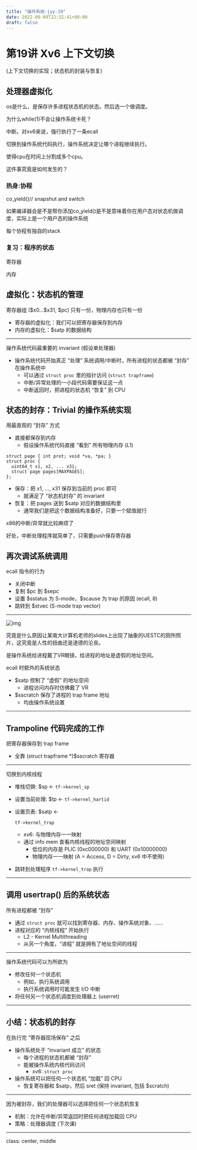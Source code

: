 ```yaml
---
title: "操作系统-jyy-19"
date: 2022-09-09T22:32:41+08:00
draft: false
---
```


# 第19讲 Xv6 上下文切换 

(上下文切换的实现；状态机的封装与恢复)

## 处理器虚拟化



os是什么，是保存许多进程状态机的状态。然后选一个做调度。



为什么while(1)不会让操作系统卡死？

中断。对xv6来说，强行执行了一条ecall

切换到操作系统代码执行，操作系统决定让哪个进程继续执行。

使得cpu在时间上分割成多个cpu。

这件事究竟是如何发生的？



### 热身:协程

co_yield()// snapshut and switch

如果编译器会是不是帮你添加co_yield()是不是意味着你在用户态对状态机做调度，实际上是一个用户态的操作系统

每个协程有独自的stack

### 复习：程序的状态

寄存器

内存

## 虚拟化：状态机的管理

寄存器组 (\$x0...\$x31, \$pc) 只有一份，物理内存也只有一份

- 寄存器的虚拟化：我们可以把寄存器保存到内存
- 内存的虚拟化：\$satp 的数据结构

------

操作系统代码最重要的 invariant (假设单处理器)

- 操作系统代码开始真正 “处理” 系统调用/中断时，所有进程的状态都被 “封存” 在操作系统中
  - 可以通过 `struct proc` 里的指针访问 (`struct trapframe`)
  - 中断/异常处理的一小段代码需要保证这一点
  - 中断返回时，把进程的状态机 “恢复” 到 CPU

## 状态的封存：Trivial 的操作系统实现

用最直观的 “封存” 方式

- 直接都保存到内存
  - 假设操作系统代码直接 “看到” 所有物理内存 (L1)

```
struct page { int prot; void *va, *pa; }
struct proc {
  uint64_t x1, x2, ... x31;
  struct page pages[MAXPAGES];
};
```

- 保存：把 x1, ..., x31 保存到当前的 proc 即可
  - 就满足了 “状态机封存” 的 invariant
- 恢复：把 pages 送到 \$satp 对应的数据结构里
  - 通常我们是把这个数据结构准备好，只要一个赋值就行

x86的中断/异常就比较麻烦了



好处，中断处理程序就简单了，只需要push保存寄存器

## 再次调试系统调用

ecall 指令的行为

- 关闭中断
- 复制 \$pc 到 \$sepc
- 设置 \$sstatus 为 S-mode，\$scause 为 trap 的原因 (ecall, 8)
- 跳转到 \$stvec (S-mode trap vector)

------

![img](https://jyywiki.cn/pages/OS/img/vr.jpg)

究竟是什么原因让某南大计算机老师的slides上出现了抽象的UESTC的厕所照片，这究竟是人性的扭曲还是道德的沦丧。

是操作系统给进程戴了VR眼镜，给进程的地址是虚假的地址空间。

ecall 时额外的系统状态

- \$satp 控制了 “虚假” 的地址空间
  - 进程访问内存时仿佛戴了 VR
- \$sscratch 保存了进程的 trap frame 地址
  - 均由操作系统设置

------

## Trampoline 代码完成的工作

把寄存器保存到 trap frame

- 全靠 (struct trapframe *)\$sscratch 寄存器

------

切换到内核线程

- 堆栈切换: \$sp ← `tf->kernel_sp`

- 设置当前处理: \$tp ← `tf->kernel_hartid`

- 设置页表: \$satp ←

   

  ```
  tf->kernel_trap
  ```

  - xv6: 与物理内存一一映射
  - 通过 info mem 查看内核线程的地址空间映射
    - 低位的内存是 PLIC (0xc000000) 和 UART (0x10000000)
    - 物理内存一一映射 (A = Access, D = Dirty, xv6 中不使用)

- 跳转到处理程序 `tf->kernel_trap` 执行

------

## 调用 usertrap() 后的系统状态

所有进程都被 “封存”

- 通过 `struct proc` 就可以找到寄存器、内存、操作系统对象、……
- 进程对应的 “内核线程” 开始执行
  - L2 - Kernel Multithreading
  - 从另一个角度，“进程” 就是拥有了地址空间的线程

------

操作系统代码可以为所欲为

- 修改任何一个状态机
  - 例如，执行系统调用
  - 执行系统调用时可能发生 I/O 中断
- 将任何另一个状态机调度到处理器上 (userret)

------

## 小结：状态机的封存

在执行完 “寄存器现场保存” 之后

- 操作系统处于 “invariant 成立” 的状态
  - 每个进程的状态机都被 “封存”
  - 能被操作系统内核代码访问
    - xv6: `struct proc`
- 操作系统可以把任何一个状态机 “加载” 回 CPU
  - 恢复寄存器和 \$satp，然后 sret (保持 invariant, 包括 \$scratch)

------

因为被封存，我们的处理器可以选择把任何一个状态机恢复

- 机制：允许在中断/异常返回时把任何进程加载回 CPU
- 策略：处理器调度 (下次课)

------

class: center, middle
